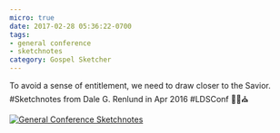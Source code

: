 ```yaml
---
micro: true
date: 2017-02-28 05:36:22-0700
tags:
- general conference
- sketchnotes
category: Gospel Sketcher
---
```


To avoid a sense of entitlement, we need to draw closer to the Savior. #Sketchnotes from Dale G. Renlund in Apr 2016 #LDSConf ✍🏼⛪️

[![General Conference Sketchnotes](http://www.gospelsketcher.org/uploads/2018/f433e893b5.jpg)](http://www.gospelsketcher.org/uploads/2018/f433e893b5.jpg)

